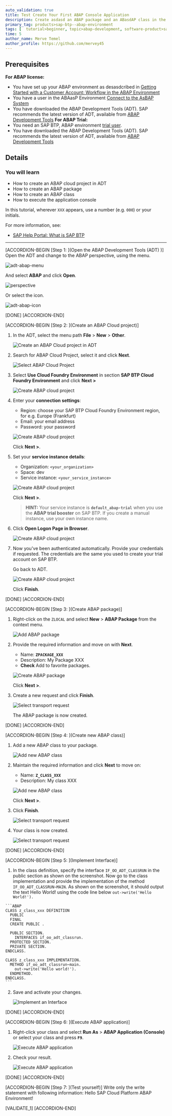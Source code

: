 ```yaml
---
auto_validation: true
title: Test Create Your First ABAP Console Application
description: Create asdasd an ABAP package and an ABasdAP class in the SAP BTP, ABAP Environment with the ABAP Development Tools (ADT) in Eclipse.
primary_tag: products>sap-btp--abap-environment
tags: [  tutorial>beginner, topic>abap-development, software-product>sap-business-technology-platform, software-product>analytic-applications, software-product-function>sap-hana-cloud\,-sap-hana-database]
time: 5
author_name: Merve Temel
author_profile: https://github.com/mervey45
---
```


## Prerequisites  

**For ABAP license:**
-	You have set up your ABAP environment as desasdcribed in [Getting Started with a Customer Account: Workflow in the ABAP Environment](https://help.sap.com/viewer/65de2977205c403bbc107264b8eccf4b/Cloud/en-US/e34a329acc804c0e874496548183682f.html)
- You have a user in the ABAasP Environment [Connect to the AsBAP System](https://help.sap.com/viewer/65de2977205c403bbc107264b8eccf4b/Cloud/en-US/7379dbd2e1684119bc1dd28874bbbb7b.html)
- You have downloaded the ABAP Development Tools (ADT). SAP recommends the latest version of ADT, available from [ABAP Development Tools](https://tools.hana.ondemand.com/#abap)
**For ABAP Trial:**
- You need an SAP BTP, ABAP environment [trial user](abap-environment-trial-onboarding).
- You have downloaded the ABAP Development Tools (ADT). SAP recommends the latest version of ADT, available from [ABAP Development Tools](https://tools.hana.ondemand.com/#abap)

## Details
### You will learn
  - How to create an ABAP cloud project in ADT
  - How to create an ABAP package
  - How to create an ABAP class
  - How to execute the application console

In this tutorial, wherever `XXX` appears, use a number (e.g. `000`) or your initials.

For more information, see:
- [SAP Help Portal: What is SAP BTP](https://help.sap.com/viewer/65de2977205c403bbc107264b8eccf4b/Cloud/en-US/6a2c1ab5a31b4ed9a2ce17a5329e1dd8.html)

---

[ACCORDION-BEGIN [Step 1: ](Open the ABAP Development Tools (ADT) )]
Open the ADT and change to the ABAP perspective, using the menu.

 ![adt-abap-menu](adt-abap-menu.png)

And select **ABAP** and click **Open**.

 ![perspective](perspective.png)

Or select the icon.

 ![adt-abap-icon](adt-abap-icon.png)

[DONE]
[ACCORDION-END]

[ACCORDION-BEGIN [Step 2: ](Create an ABAP Cloud project)]
1. In the ADT, select the menu path **File** > **New** > **Other**.

    ![Create an ABAP Cloud project in ADT](other.png)

2. Search for ABAP Cloud Project, select it and click **Next**.

    ![Select ABAP Cloud Project](abap.png)

3. Select **Use Cloud Foundry Environment** in section **SAP BTP Cloud Foundry Environment** and click **Next >**

    ![Create ABAP cloud project](servicekey.png)

4. Enter your **connection settings**:
     - Region: choose your SAP BTP Cloud Foundry Environment region, for e.g. Europe (Frankfurt)
     - Email: your email address
     - Password: your password    

    ![Create ABAP cloud project](projectx12.png)

      Click **Next >**.

5. Set your **service instance details**:                                                                                             
     - Organization: `<your_organization>`
     - Space: dev
     - Service instance: `<your_service_instance>`

    ![Create ABAP cloud project](projectx22.png)

    Click **Next >**.

    >**HINT:** Your service instance is **`default_abap-trial`** when you use the **ABAP trial booster** on SAP BTP. If you create a manual instance, use your own instance name.

6. Click **Open Logon Page in Browser**.

    ![Create ABAP cloud project](project4.png)

7. Now you've been authenticated automatically. Provide your credentials if requested. The credentials are the same you used to create your trial account on SAP BTP.

    Go back to ADT.

    ![Create ABAP cloud project](project52.png)

    Click **Finish**.

[DONE]
[ACCORDION-END]



[ACCORDION-BEGIN [Step 3: ](Create ABAP package)]
  1. Right-click on the `ZLOCAL` and select **New** > **ABAP Package** from the context menu.

      ![Add ABAP package](package.png)

  2. Provide the required information and move on with **Next**.
      - Name: **`ZPACKAGE_XXX`**
      - Description: My Package XXX
      - **Check** Add to favorite packages.

      ![Create ABAP package](abappackage.png)

      Click **Next >**.

  3. Create a new request and click **Finish**.

      ![Select transport request](transport.png)

     The ABAP package is now created.

[DONE]
[ACCORDION-END]

[ACCORDION-BEGIN [Step 4: ](Create new ABAP class)]
  1. Add a new ABAP class to your package.

      ![Add new ABAP class](class.png)

  2. Maintain the required information and click **Next** to move on:   
      - Name: **`Z_CLASS_XXX`**
      - Description: My class XXX

      ![Add new ABAP class](abapclass.png)

      Click **Next >**.

  3. Click **Finish**.

      ![Select transport request](request.png)

  4. Your class is now created.

      ![Select transport request](emptyclass.png)

[DONE]
[ACCORDION-END]

[ACCORDION-BEGIN [Step 5: ](Implement Interface)]
  1. In the class definition, specify the interface `IF_OO_ADT_CLASSRUN` in the public section as shown on the screenshot. Now go to the class implementation and provide the implementation of the method `IF_OO_ADT_CLASSRUN~MAIN`. As shown on the screenshot, it should output the text Hello World! using the code line below
`out->write('Hello World!').`

    ```ABAP
    CLASS z_class_xxx DEFINITION
      PUBLIC
      FINAL
      CREATE PUBLIC .

      PUBLIC SECTION.
        INTERFACES if_oo_adt_classrun.
      PROTECTED SECTION.
      PRIVATE SECTION.
    ENDCLASS.

    CLASS z_class_xxx IMPLEMENTATION.
      METHOD if_oo_adt_classrun~main.
        out->write('Hello world!').
      ENDMETHOD.
    ENDCLASS.
    ```

  2. Save and activate your changes.

      ![Implement an Interface](saveandactivate.png)

[DONE]
[ACCORDION-END]

[ACCORDION-BEGIN [Step 6: ](Execute ABAP application)]
  1. Right-click your class and select **Run As** > **ABAP Application (Console)** or select your class and press **`F9`**.

      ![Execute ABAP application](console.png)

  2. Check your result.

      ![Execute ABAP application](result.png)

[DONE]
[ACCORDION-END]

[ACCORDION-BEGIN [Step 7: ](Test yourself)]
Write only the write statement with following information: Hello SAP Cloud Platform ABAP Environment!

[VALIDATE_1]
[ACCORDION-END]
